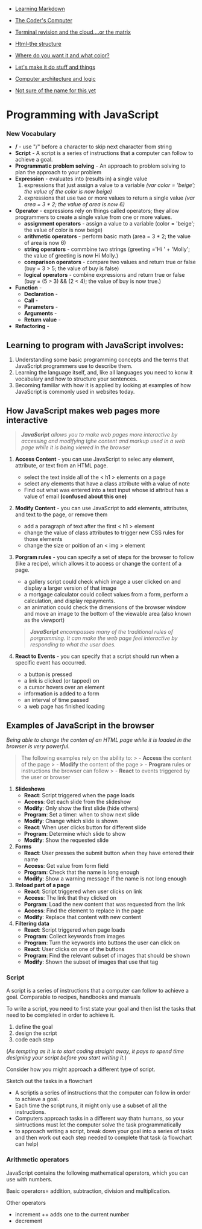 <nav>

- [Learning Markdown](01-learning-markdown.md) 

- [The Coder's Computer](02-the-coders-computer.md)

- [Terminal revision and the cloud....or the matrix](03-revisions-and-the-cloud.md)

- [Html-the structure](04-structure-with-html.md)

- [Where do you want it and what color?](05-design-with-css.md)

- [Let's make it do stuff and things](06a-dynamic-with-javascript.md)

- [Computer architecture and logic](06b-computer-architecture-and-logic.md)

- [Not sure of the name for this yet](07-programming-with-js.md)

</nav>

# **Programming with JavaScript**

### **New Vocabulary**
- **/** - use "/" before a character to skip next character from string
- **Script** - A script is a series of instructions that a computer can follow to achieve a goal.
- **Programmatic problem solving** - An approach to problem solving to plan the approach to your problem
- **Expression** - evaluates into (results in) a single value
    1. expressions that just assign a value to a variable *(var color = 'beige'; the value of the color is now beige)*
    2. expressions that use two or more values to return a single value *(var area = 3 * 2; the value of area is now 6)*
- **Operator** - expressions rely on things called operators; they allow programmers to create a single value from one or more values.
    - **assignment operators** - assign a value to a variable (color = 'beige'; the value of color is now beige)
    - **arithmetic operators** - perform basic math (area = 3 * 2; the value of area is now 6)
    - **string operators** - commbine two strings (greeting ='Hi ' +  'Molly'; the value of greeting is now Hi Molly.)
    - **comparison operators** - compare two values and return true or false (buy = 3 > 5; the value of buy is false)
    - **logical operators** - combine expressions and return true or false (buy = (5 > 3) && (2 < 4); the value of buy is now true.)
- **Function** -
  - **Declaration** -
  - **Call** - 
  - **Parameters** - 
  - **Arguments** - 
  - **Return value** - 
- **Refactoring** - 

## **Learning to program with JavaScript involves:**
1. Understanding some basic programming concepts and the terms that JavaScript programmers use to describe them.
2. Learning the language itself, and, like all languages you need to konw it vocabulary and how to structure your sentences.
3. Becoming familiar with how it is applied by looking at examples of how JavaScript is commonly used in websites today.

## **How JavaScript makes web pages more interactive**

>***JavaScript** allows you to make web pages more interactive by accessing and modifying tghe content and markup used in a web page while it is being viewed in the browser*

1. **Access Content** - you can use JavaScript to selec any element, attribute, or text from an HTML page.
    - select the text inside all of the < h1 > elements on a page
    - select any elements that have a class attribute with a value of note
    - Find out what was entered into a text input whose id attribut has a value of email **(confused about this one)**
2. **Modify Content** - you can use JavaScript to add elements, attributes, and text to the page, or remove them
    - add a paragraph of text after the first < h1 > element
    - change the value of class attributes to trigger new CSS rules for those elements
    - change the size or poition of an < img > element
3. **Porgram rules** - you can specify a set of steps for the browser to follow (like a recipe), which allows it to access or change the content of a page.
    - a gallery script could check which image a user clicked on and display a larger version of that image
    - a mortgage calculator could collect values from a form, perform a calculation, and display repayments.
    - an animation could check the dimensions of the browser window and move an image to the bottom of the viewable area (also known as the viewport)
            
    >***JavaScript** encompasses many of the traditional rules of porgramming. It can make the web page feel interactive by responding to what the user does.*
4. **React to Events** - you can specify that a script should run when a specific event has occurred.
    - a button is pressed
    - a link is clicked (or tapped) on
    - a cursor hovers over an element
    - information is added to a form
    - an interval of time passed
    - a web page has finished loading

## Examples of JavaScript in the browser
*Being able to change the conten of an HTML page while it is loaded in the browser is very powerful.*

>The following examples rely on the ability to:
    > - **Access** the content of the page
    > - **Modify** the content of the page
    > - **Program** rules or instructions the browser can follow
    > - **React** to events triggered by the user or browser
    
1. **Slideshows**
    - **React**: Script triggered when the page loads
    - **Access**: Get each slide from the slideshow
    - **Modify**: Only show the first slide (hide others)
    - **Program**: Set a timer: when to show next slide
    - **Modify**: Change which slide is shown
    - **React**: When user clicks button for different slide
    - **Program**: Determine which slide to show
    - **Modify**: Show the requested slide
2. **Forms**
    - **React**: User presses the submit button when they have entered their name
    - **Access**: Get value from form field
    - **Program**: Check that the name is long enough
    - **Modify**: Show a warning message if the name is not long enough
3. **Reload part of a page**
    - **React**: Script triggered when user clicks on link
    - **Access**: The link that they clicked on
    - **Porgram**: Load the new content that was requested from the link
    - **Access**: Find the element to replace in the page
    - **Modify**: Replace that content with new content
4. **Filtering data**
    - **React**: Script triggered when page loads
    - **Program**: Collect keywords from images
    - **Program**: Turn the keywords into buttons the user can click on
    - **React**: User clicks on one of the buttons
    - **Program**: Find the relevant subset of images that should be shown
    - **Modify**: Shown the subset of images that use that tag

### Script

A script is a series of instructions that a computer can follow to achieve a goal. Comparable to recipes, handbooks and manuals

To write a script, you need to first state your goal and then list the tasks that need to be completed in order to achieve it.
1. define the goal
2. design the script
3. code each step

(*As tempting as it is to start coding straight away, it pays to spend time designing your script before you start writing it.*)

Consider how you might approach a different type of script.

Sketch out the tasks in a flowchart

- A scriptis a series of instructions that the computer can follow in order to achieve a goal.
- Each time the script runs, it might only use a subset of all the instructions.
- Computers approach tasks in a different way thatn humans, so your sintructions must let the computer solve the task programmatically
- to approach writing a script, break down your goal into a series of tasks and then work out each step needed to complete that task (a flowchart can help)

### **Arithmetic operators**

JavaScript contains the following mathematical operators, which you can use with numbers.

Basic operators= addition, subtraction, division and multiplication.

Other operators
- increment ++ adds one to the current number
- decrement 